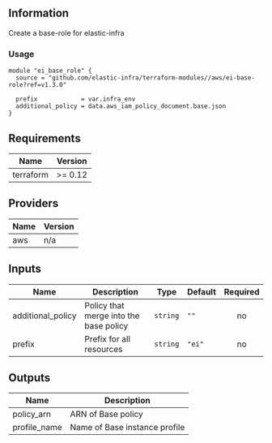 <!-- BEGINNING OF PRE-COMMIT-TERRAFORM DOCS HOOK -->
## Information

Create a base-role for elastic-infra

### Usage

```hcl
module "ei_base_role" {
  source = "github.com/elastic-infra/terraform-modules//aws/ei-base-role?ref=v1.3.0"

  prefix            = var.infra_env
  additional_policy = data.aws_iam_policy_document.base.json
}
```

## Requirements

| Name | Version |
|------|---------|
| terraform | >= 0.12 |

## Providers

| Name | Version |
|------|---------|
| aws | n/a |

## Inputs

| Name | Description | Type | Default | Required |
|------|-------------|------|---------|:--------:|
| additional\_policy | Policy that merge into the base policy | `string` | `""` | no |
| prefix | Prefix for all resources | `string` | `"ei"` | no |

## Outputs

| Name | Description |
|------|-------------|
| policy\_arn | ARN of Base policy |
| profile\_name | Name of Base instance profile |

<!-- END OF PRE-COMMIT-TERRAFORM DOCS HOOK -->

